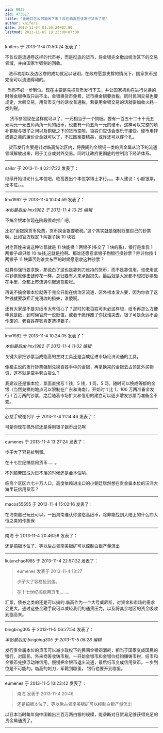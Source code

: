 ```yaml
---
aid: 9025
zid: 473617
title: "金融口怎么可能闲下来？现在临高应该发行货币了吧"
author: knifers
date: 2013-11-04 01:50:24+07:00
lastmod: 2013-11-05 10:23:00+07:00
---
```


knifers 于 2013-11-4 01:50:24 发表了：

不仅仅是流通卷这样的代币券，而是彻底的货币，将金银完全撤出统治区下的交易领域，并由国家半强制的回收。

&nbsp; &nbsp;法币初期以及边区卷的成功就足以证明，在政府愿意支撑的情况下，国家货币是完全可以流通得动的。

&nbsp;&nbsp;当然不必一步到位。现在主要是先把货币发行下去，并让国家机构在进行兑换的时候金银争取只进不出，金银换货币免费，货币换金银要收税。同时民间交易也要规定，大额交易，用货币支付的话收普通税，若要用金银交易的话就要加收火耗一类的税。

&nbsp; &nbsp; 货币参照现在这样就可以了，一元相当于一个铜板。要有一百五十二十十元五元两元一元五角两角一角的纸币，也要有一角五角一元的硬币。这样可以完整的填补铜板与银子之间以及铜板之下的货币空隙，百姓们应该会很乐于接受。硬币用锌或锡之类的廉价合金就可以了，不过图案要精美，或许还可以穿个孔。

&nbsp; &nbsp;货币发行主要是针对临高统治区内，将民间的金银铜一类的贵金属从治下的流通领域解放出来，用于工业或对外交易。同时让政府更彻底的控制治下经济体系。

---

sailor 于 2013-11-4 02:17:22 发表了：

继续开始讨论什么本位吧，临高要出个本位学博士才行。。。本人建议：小额银票，无本位。。。

---

lmx1982 于 2013-11-4 10:04:59 发表了：

_本帖最后由 lmx1982 于 2013-11-4 10:25 编辑_

不搞金银本位现在阶段很难推广吧。

比如“金银换货币免费，货币换金银要收税。”这个其实就是强制贬值自己的钞票啊。比如官方规定 1 两银子换 10 块钱.

对老百姓来说这种钞票就是 11 块能换 1 两银子(多交了 1 块的税)，银行是拿我 1 两银子却只给 10 块钱,这就是抢啊。那谁还愿意拿银子到银行换钞票？除非你按 1 两银子 11 块算否则谁卖东西的时候愿意收这种钞票？

就算你强行要求换，那说白了这也是靠刺刀维持的货币，而不是靠信用。谁使用这种钞票就像击鼓传花一样，总归要有人来承担损失。最后就是大家都不想把钞票砸在手里，全都上市流通引起通货膨胀。

再说不搞金银本位就等于完全只能在统治区流通，区外根本没人要，因为你收了这种钱就要承担汇兑税收的损失，谁傻啊。

还有大家是不是对纸币太有信心了？那时的老百姓可未必这样想，纸币再怎么方便毕竟是纸，到时候官府一说贬值，或者干脆作废了你找谁哭去，银子可是永远不会作废的，老百姓存钱肯定选择银子。

---

lmx1982 于 2013-11-4 10:24:05 发表了：

_本帖最后由 lmx1982 于 2013-11-4 11:02 编辑_

关键大家把钞票当成临高的生财工具还是当成促进市场经济流通的工具。

像楼主说的发行钞票强制兑换百姓手中的金银，再拿换来的金银去占领区外买物资，这不就是空手套白狼么？

我建议还是银本位，票面直接写 1 钱，5 钱，1 两，5 两，随时可以换成等额的金银（当然兑换的地点可以限制在广东和海南）。开始时 1 比 1，100 万两准备金发行 1 百万两的钞票，之后随着市场扩大和信用的建立可以逐步增发钞票而准备金不变。

---

心慈手软谢列平 于 2013-11-4 11:14:46 发表了：

可是你现在搞外贸还是得用银子银币出兑啊

---

eumenes 于 2013-11-4 13:27:24 发表了：

步子大了容易扯到蛋。

在十七世纪搞信用货币……。

不列颠帝国成为日不落的时候还是金本位呐。

临高个区区六七十万人口，高度依赖进出口的小朝廷居然想在贵金属本位的汪洋大海里玩信用货币？

---

macos55555 于 2013-11-4 15:02:16 发表了：

在海南自己玩还可以，一出海南谁认你这临高纸币，除非能找到大陆上的什么四大恒之类的作担保

---

南海 于 2013-11-4 20:46:58 发表了：

还是搞银本位了、等以后占领南美银矿可以控制白银产量流出

---

liujunchao1985 于 2013-11-4 22:57:32 发表了：

> eumenes 发表于 2013-11-4 13:27
>
> 步子大了容易扯到蛋。
>
> 在十七世纪搞信用货币……。

汇票，债券之类的还是可以搞的.临高作为一个大号威尼斯，对资金和市场的需求会更大。通过这些金融手段可以减轻我们的通货压力，以及将其余地区的资金吸收到临高来。

---

bingbing305 于 2013-11-5 06:27:54 发表了：

_本帖最后由 bingbing305 于 2013-11-5 06:28 编辑_

发行贵金属本位的货币可以减少政权下的民间金银铜消耗，相当于国家变成国民的银行，对国民，外来商客收铸币税。一开始金银币和金银价挂钩赚铸币税，纸币和金银币兑换浮动赚信用。慢慢把金银币退出流通，最后纸币变成信用货币。一步到位是不可能的。临高的刺刀，军靴到哪里， 银行也要开到哪里。

---

eumenes 于 2013-11-5 10:23:42 发表了：

> 南海 发表于 2013-11-4 20:46
>
> 还是搞银本位了、等以后占领南美银矿可以控制白银产量流出

以日本当时每年向中国输出三百万两白银的规模，能垄断对日贸易足够获得充足的贵金属通货了。

---

